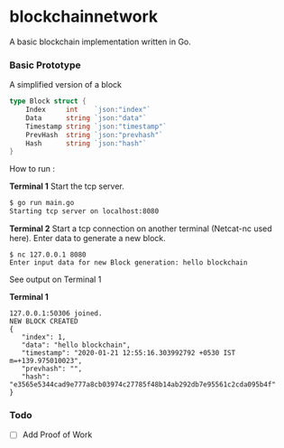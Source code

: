 # blockchainnetwork

A basic blockchain implementation written in Go.

### Basic Prototype

A simplified version of a block

```go
type Block struct {
	Index     int    `json:"index"`
	Data      string `json:"data"`
	Timestamp string `json:"timestamp"`
	PrevHash  string `json:"prevhash"`
	Hash      string `json:"hash"`
}
```

How to run :

**Terminal 1**
Start the tcp server.

```bash
$ go run main.go
Starting tcp server on localhost:8080
```

**Terminal 2**
Start a tcp connection on another terminal (Netcat-nc used here). Enter data to generate a new block.

```
$ nc 127.0.0.1 8080
Enter input data for new Block generation: hello blockchain
```

See output on Terminal 1

**Terminal 1**

```
127.0.0.1:50306 joined.
NEW BLOCK CREATED
{
   "index": 1,
   "data": "hello blockchain",
   "timestamp": "2020-01-21 12:55:16.303992792 +0530 IST m=+139.975010023",
   "prevhash": "",
   "hash": "e3565e5344cad9e777a8cb03974c27785f48b14ab292db7e95561c2cda095b4f"
}
```

### Todo

- [ ] Add Proof of Work
